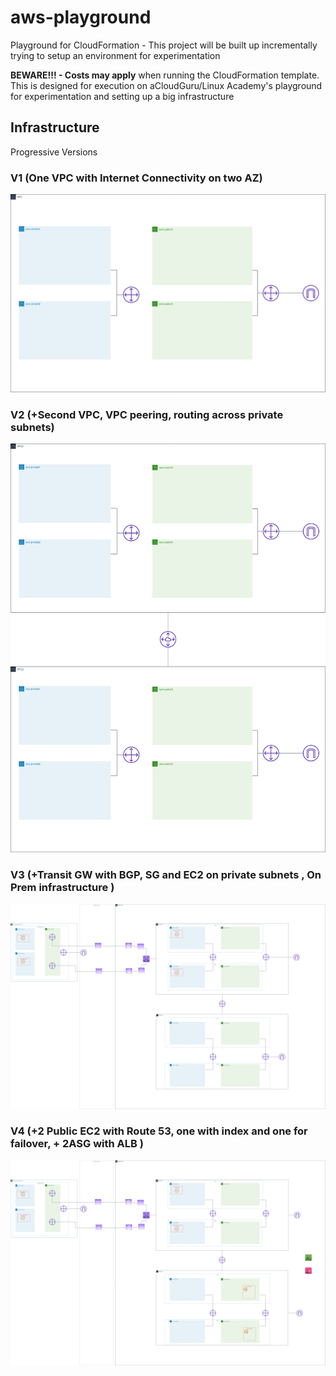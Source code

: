 # aws-playground
Playground for CloudFormation - This project will be built up incrementally trying to setup an environment for experimentation

**BEWARE!!! - Costs may apply** when running the CloudFormation template. This is designed for execution on aCloudGuru/Linux Academy's playground for experimentation and setting up a big infrastructure

## Infrastructure
Progressive Versions

### V1 (One VPC with Internet Connectivity on two AZ) 
![alt text](00_Infrastructure/aws-playground-infrastructure.jpg "Infra")

### V2 (+Second VPC, VPC peering, routing across private subnets) 
![alt text](00_Infrastructure/aws-playground-infrastructure_v2.jpg "Infra")

### V3 (+Transit GW with BGP, SG and EC2 on private subnets , On Prem infrastructure )
![alt text](00_Infrastructure/aws-playground-infrastructure_v3.jpg "Infra")

### V4 (+2 Public EC2 with Route 53, one with index and one for failover, + 2ASG with ALB )
![alt text](00_Infrastructure/aws-playground-infrastructure_v4.jpg "Infra")
